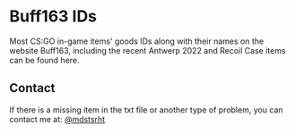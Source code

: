 # Buff163 IDs

Most CS:GO in-game items' goods IDs along with their names on the website Buff163, including the recent Antwerp 2022 and Recoil Case items can be found here.

## Contact

If there is a missing item in the txt file or another type of problem, you can contact me at:
[@mdstsrht](https://twitter.com/mdstsrht)
